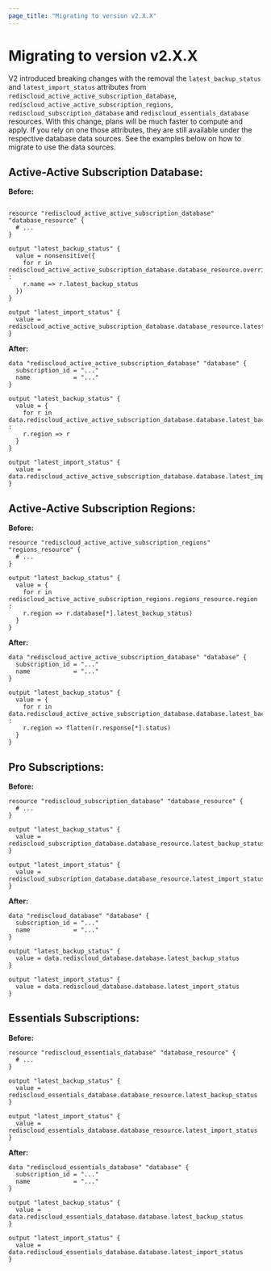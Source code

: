 ```yaml
---
page_title: "Migrating to version v2.X.X"
---
```


# Migrating to version v2.X.X

V2 introduced breaking changes with the removal the `latest_backup_status` and `latest_import_status` attributes from `rediscloud_active_active_subscription_database`,
`rediscloud_active_active_subscription_regions`, `rediscloud_subscription_database` and `rediscloud_essentials_database` resources.
With this change, plans will be much faster to compute and apply. If you rely on one those attributes, they are still available under the respective database data sources. 
See the examples below on how to migrate to use the data sources.

## Active-Active Subscription Database:

**Before:**
```hcl

resource "rediscloud_active_active_subscription_database" "database_resource" {
  # ...
}

output "latest_backup_status" {
  value = nonsensitive({
    for r in rediscloud_active_active_subscription_database.database_resource.override_region :
    r.name => r.latest_backup_status
  })
}

output "latest_import_status" {
  value = rediscloud_active_active_subscription_database.database_resource.latest_import_status
}
```

**After:**

```hcl
data "rediscloud_active_active_subscription_database" "database" {
  subscription_id = "..."
  name            = "..."
}

output "latest_backup_status" {
  value = {
    for r in data.rediscloud_active_active_subscription_database.database.latest_backup_statuses :
    r.region => r
  }
}

output "latest_import_status" {
  value = data.rediscloud_active_active_subscription_database.database.latest_import_status
}
```

## Active-Active Subscription Regions:

**Before:**
```hcl
resource "rediscloud_active_active_subscription_regions" "regions_resource" {
  # ...
}

output "latest_backup_status" {
  value = {
    for r in rediscloud_active_active_subscription_regions.regions_resource.region :
    r.region => r.database[*].latest_backup_status)
  }
}
```

**After:**

```hcl
data "rediscloud_active_active_subscription_database" "database" {
  subscription_id = "..."
  name            = "..."
}

output "latest_backup_status" {
  value = {
    for r in data.rediscloud_active_active_subscription_database.database.latest_backup_statuses :
    r.region => flatten(r.response[*].status)
  }
}
```

## Pro Subscriptions:

**Before:**
```hcl
resource "rediscloud_subscription_database" "database_resource" {
  # ...
}

output "latest_backup_status" {
  value = rediscloud_subscription_database.database_resource.latest_backup_status
}

output "latest_import_status" {
  value = rediscloud_subscription_database.database_resource.latest_import_status
}
```

**After:**

```hcl
data "rediscloud_database" "database" {
  subscription_id = "..."
  name            = "..."
}

output "latest_backup_status" {
  value = data.rediscloud_database.database.latest_backup_status
}

output "latest_import_status" {
  value = data.rediscloud_database.database.latest_import_status
}
```

## Essentials Subscriptions:

**Before:**
```hcl
resource "rediscloud_essentials_database" "database_resource" {
  # ...
}

output "latest_backup_status" {
  value = rediscloud_essentials_database.database_resource.latest_backup_status
}

output "latest_import_status" {
  value = rediscloud_essentials_database.database_resource.latest_import_status
}
```

**After:**

```hcl
data "rediscloud_essentials_database" "database" {
  subscription_id = "..."
  name            = "..."
}

output "latest_backup_status" {
  value = data.rediscloud_essentials_database.database.latest_backup_status
}

output "latest_import_status" {
  value = data.rediscloud_essentials_database.database.latest_import_status
}
```

